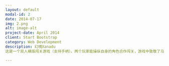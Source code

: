 ```yaml
---
layout: default
modal-id: 2
date: 2014-07-17
img: 2.png
alt: image-alt
project-date: April 2014
client: Start Bootstrap
category: Web Development
description: 幻境Xanadu
这是一个双人横版闯关游戏（支持手柄）。两个玩家能操纵自身的角色合作闯关，游戏中致敬了马里奥的方块，玩家能通过顶方块来获得不同的道具。进一步熟悉了横版平台跳跃游戏的开发，第一次开发手柄游玩的双人游戏，进一步熟悉了Unity的Animator等系统，开始关注优秀横版游戏镜头的拉伸与跟踪的细节并着手实现。

---
```

